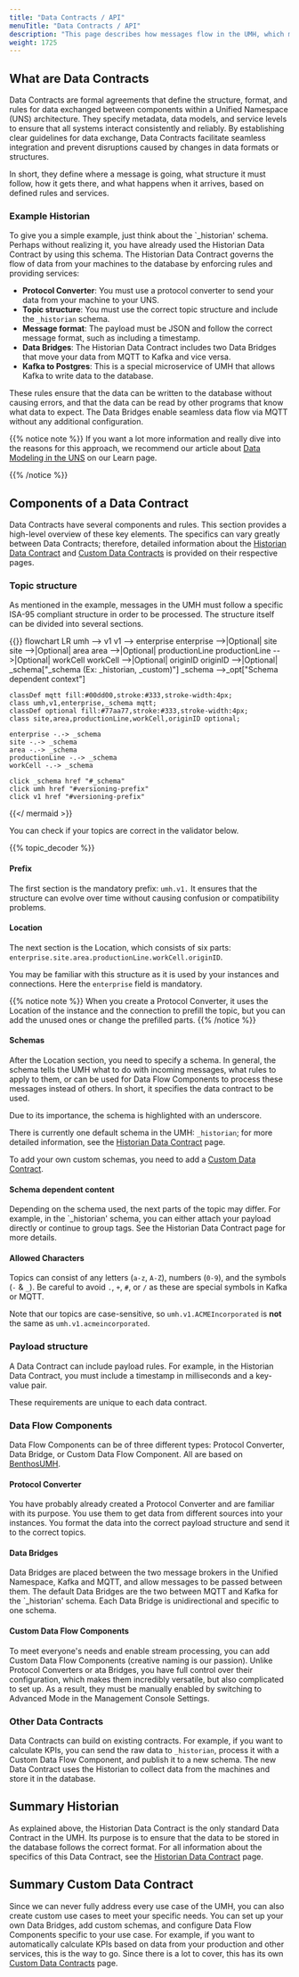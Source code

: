 ```yaml
---
title: "Data Contracts / API"
menuTitle: "Data Contracts / API"
description: "This page describes how messages flow in the UMH, which message goes where, how it has to be formatted and how you can create your own structures."
weight: 1725
---
```


## What are Data Contracts

Data Contracts are formal agreements that define the structure, format, and
rules for data exchanged between components within a Unified Namespace (UNS)
architecture. They specify metadata, data models, and service levels to ensure
that all systems interact consistently and reliably. By establishing clear
guidelines for data exchange, Data Contracts facilitate seamless integration
and prevent disruptions caused by changes in data formats or structures.

In short, they define where a message is going, what structure it must follow,
how it gets there, and what happens when it arrives, based on defined rules and
services.

### Example Historian

To give you a simple example, just think about the `_historian' schema. Perhaps
without realizing it, you have already used the Historian Data Contract by using
this schema. The Historian Data Contract governs the flow of data from your
machines to the database by enforcing rules and providing services:

- **Protocol Converter**: You must use a protocol converter to send your data
from your machine to your UNS.
- **Topic structure**: You must use the correct topic structure and include the
`_historian` schema.
- **Message format**: The payload must be JSON and follow the correct message
format, such as including a timestamp.
- **Data Bridges**: The Historian Data Contract includes two Data Bridges that
move your data from MQTT to Kafka and vice versa.
- **Kafka to Postgres**: This is a special microservice of UMH that allows
Kafka to write data to the database.

These rules ensure that the data can be written to the database without causing
errors, and that the data can be read by other programs that know what data to
expect. The Data Bridges enable seamless data flow via MQTT without any
additional configuration.

{{% notice note %}}
If you want a lot more information and really dive into the reasons for this
approach, we recommend our article about
[Data Modeling in the UNS](https://learn.umh.app/lesson/data-modeling-in-the-unified-namespace-mqtt-kafka/)
on our Learn page.
<!-- Add link to Jeremys upcoming article, once it is released. -->
{{% /notice %}}

## Components of a Data Contract

Data Contracts have several components and rules. This section provides a
high-level overview of these key elements. The specifics can vary greatly
between Data Contracts; therefore, detailed information about the
[Historian Data Contract](https://umh.docs.umh.app/docs/datacontracts/historian/)
and [Custom Data Contracts](https://umh.docs.umh.app/docs/datacontracts/customdatacontracts/)
is provided on their respective pages.

### Topic structure

As mentioned in the example, messages in the UMH must follow a specific ISA-95
compliant structure in order to be processed. The structure itself can be
divided into several sections.

{{<mermaid theme="neutral" >}}
flowchart LR
    umh --> v1
    v1 --> enterprise
    enterprise -->|Optional| site
    site -->|Optional| area
    area -->|Optional| productionLine
    productionLine -->|Optional| workCell
    workCell -->|Optional| originID
    originID -->|Optional| _schema["_schema (Ex: _historian, _custom)"]
    _schema -->_opt["Schema dependent context"]

    classDef mqtt fill:#00dd00,stroke:#333,stroke-width:4px;
    class umh,v1,enterprise,_schema mqtt;
    classDef optional fill:#77aa77,stroke:#333,stroke-width:4px;
    class site,area,productionLine,workCell,originID optional;
    
    enterprise -.-> _schema
    site -.-> _schema
    area -.-> _schema
    productionLine -.-> _schema
    workCell -.-> _schema

    click _schema href "#_schema"
    click umh href "#versioning-prefix"
    click v1 href "#versioning-prefix"
{{</ mermaid >}}

You can check if your topics are correct in the validator below.

{{% topic_decoder %}}

#### Prefix

The first section is the mandatory prefix: `umh.v1.` It ensures that the
structure can evolve over time without causing confusion or compatibility
problems.

#### Location

The next section is the Location, which consists of six parts:
`enterprise.site.area.productionLine.workCell.originID`.

You may be familiar with this structure as it is used by your instances and
connections. Here the `enterprise` field is mandatory.

{{% notice note %}}
When you create a Protocol Converter, it uses the Location of the instance and
the connection to prefill the topic, but you can add the unused ones or change
the prefilled parts.
{{% /notice %}}

#### Schemas

After the Location section, you need to specify a schema. In general, the
schema tells the UMH what to do with incoming messages, what rules to apply to
them, or can be used for Data Flow Components to process these messages instead
of others. In short, it specifies the data contract to be used.

Due to its importance, the schema is highlighted with an underscore.

There is currently one default schema in the UMH: `_historian`; for more
detailed information, see the
[Historian Data Contract](https://umh.docs.umh.app/docs/datacontracts/historian/)
page.

To add your own custom schemas, you need to add a
[Custom Data Contract](https://umh.docs.umh.app/docs/datacontracts/customdatacontracts).

#### Schema dependent content

Depending on the schema used, the next parts of the topic may differ. For
example, in the `_historian' schema, you can either attach your payload
directly or continue to group tags. See the Historian Data Contract page
for more details.

#### Allowed Characters

Topics can consist of any letters (`a-z`, `A-Z`), numbers (`0-9`), and the
symbols (`-` & `_`). Be careful to avoid `.`, `+`, `#`, or `/` as these are
special symbols in Kafka or MQTT.

Note that our topics are case-sensitive, so `umh.v1.ACMEIncorporated` is
**not** the same as `umh.v1.acmeincorporated`.

### Payload structure

A Data Contract can include payload rules. For example, in the Historian Data
Contract, you must include a timestamp in milliseconds and a key-value pair.

These requirements are unique to each data contract.

### Data Flow Components

Data Flow Components can be of three different types: Protocol Converter, Data
Bridge, or Custom Data Flow Component. All are based on
[BenthosUMH](https://github.com/united-manufacturing-hub/benthos-umh).

#### Protocol Converter

You have probably already created a Protocol Converter and are familiar with
its purpose. You use them to get data from different sources into your
instances. You format the data into the correct payload structure and send it
to the correct topics.

#### Data Bridges

Data Bridges are placed between the two message brokers in the Unified
Namespace, Kafka and MQTT, and allow messages to be passed between them.
The default Data Bridges are the two between MQTT and Kafka for the `_historian'
schema. Each Data Bridge is unidirectional and specific to one schema.

#### Custom Data Flow Components

To meet everyone's needs and enable stream processing, you can add Custom Data
Flow Components (creative naming is our passion). Unlike Protocol Converters or
ata Bridges, you have full control over their configuration, which makes them
incredibly versatile, but also complicated to set up. As a result, they must be
manually enabled by switching to Advanced Mode in the Management Console Settings.

### Other Data Contracts

Data Contracts can build on existing contracts. For example, if you want to
calculate KPIs, you can send the raw data to `_historian`, process it with a
Custom Data Flow Component, and publish it to a new schema. The new Data
Contract uses the Historian to collect data from the machines and store it in
the database.

## Summary Historian

As explained above, the Historian Data Contract is the only standard Data
Contract in the UMH. Its purpose is to ensure that the data to be stored in the
database follows the correct format. For all information about the specifics of
this Data Contract, see the
[Historian Data Contract](https://umh.docs.umh.app/docs/datacontracts/historian/)
page.

## Summary Custom Data Contract

Since we can never fully address every use case of the UMH, you can also create
custom use cases to meet your specific needs. You can set up your own Data
Bridges, add custom schemas, and configure Data Flow Components specific to
your use case. For example, if you want to automatically calculate KPIs based
on data from your production and other services, this is the way to go. Since
there is a lot to cover, this has its own
[Custom Data Contracts](https://umh.docs.umh.app/docs/datacontracts/customdatacontracts)
page.
